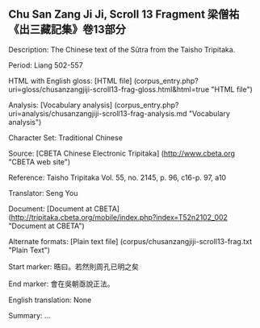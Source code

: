 ##  Chu San Zang Ji Ji, Scroll 13 Fragment 梁僧祐 《出三藏記集》卷13部分

Description: The Chinese text of the Sūtra from the Taisho Tripitaka.

Period: Liang 502-557

HTML with English gloss: [HTML file] (corpus_entry.php?uri=gloss/chusanzangjiji-scroll13-frag-gloss.html&html=true "HTML file")

Analysis: [Vocabulary analysis] (corpus_entry.php?uri=analysis/chusanzangjiji-scroll13-frag-analysis.md "Vocabulary analysis")

Character Set: Traditional Chinese

Source: [CBETA Chinese Electronic Tripitaka] (http://www.cbeta.org "CBETA web site")

Reference: Taisho Tripitaka Vol. 55, no. 2145, p. 96, c16-p. 97, a10

Translator: Seng You

Document: [Document at CBETA] (http://tripitaka.cbeta.org/mobile/index.php?index=T52n2102_002 "Document at CBETA")

Alternate formats: [Plain text file] (corpus/chusanzangjiji-scroll13-frag.txt "Plain Text")

Start marker: 晧曰。若然則周孔已明之矣

End marker: 會在吳朝亟說正法。

English	translation: None

Summary: ...

